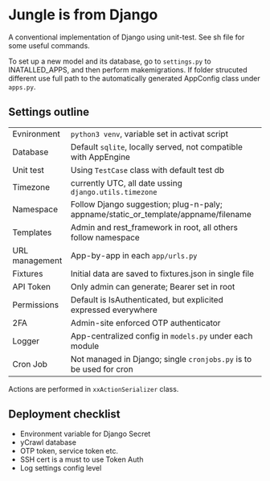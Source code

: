 # Jungle is from Django

A conventional implementation of Django using unit-test. See sh file for some useful commands.

To set up a new model and its database, go to `settings.py` to INATALLED_APPS, and then perform makemigrations. If folder strucuted different use full path to the automatically generated AppConfig class under `apps.py`.

## Settings outline
|||
|---|---|
|Evnironment|`python3 venv`, variable set in activat script|
|Database|Default `sqlite`, locally served, not compatible with AppEngine|
|Unit test| Using `TestCase` class with default test db|
|Timezone| currently UTC, all date ussing `django.utils.timezone`|
|Namespace|Follow Django suggestion; plug-n-paly; appname/static_or_template/appname/filename|
|Templates| Admin and rest_framework in root, all others follow namespace|
|URL management| App-by-app in each `app/urls.py`|
|Fixtures| Initial data are saved to fixtures.json in single file|
|API Token | Only admin can generate; Bearer set in root|
|Permissions | Default is IsAuthenticated, but explicited expressed everywhere|
|2FA| Admin-site enforced OTP authenticator |
|Logger| App-centralized config in `models.py` under each module |
|Cron Job| Not managed in Django; single `cronjobs.py` is to be used for cron|

Actions are performed in `xxActionSerializer` class.


## Deployment checklist

- Environment variable for Django Secret
- yCrawl database
- OTP token, service token etc.
- SSH cert is a must to use Token Auth
- Log settings config level